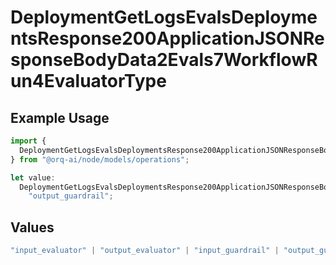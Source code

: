 # DeploymentGetLogsEvalsDeploymentsResponse200ApplicationJSONResponseBodyData2Evals7WorkflowRun4EvaluatorType

## Example Usage

```typescript
import {
  DeploymentGetLogsEvalsDeploymentsResponse200ApplicationJSONResponseBodyData2Evals7WorkflowRun4EvaluatorType,
} from "@orq-ai/node/models/operations";

let value:
  DeploymentGetLogsEvalsDeploymentsResponse200ApplicationJSONResponseBodyData2Evals7WorkflowRun4EvaluatorType =
    "output_guardrail";
```

## Values

```typescript
"input_evaluator" | "output_evaluator" | "input_guardrail" | "output_guardrail"
```